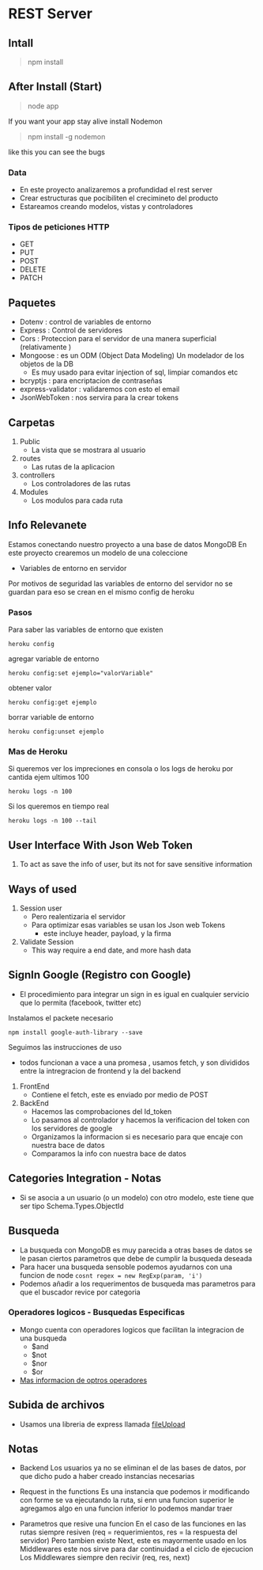 # REST Server 

## Intall

> npm install

## After Install (Start)

> node app

If you want your app stay alive install Nodemon

> npm install -g nodemon

like this you can see the bugs

### Data

* En este proyecto analizaremos a profundidad el rest server 
* Crear estructuras que pocibiliten el crecimineto del producto
* Estareamos creando modelos, vistas y controladores

### Tipos de peticiones HTTP

* GET
* PUT
* POST 
* DELETE
* PATCH

## Paquetes

* Dotenv : control de variables de entorno
* Express : Control de servidores
* Cors : Proteccion para el servidor de una manera superficial (relativamente )
* Mongoose : es un ODM (Object Data Modeling) Un modelador de los objetos de la DB
    * Es muy usado para evitar injection of sql, limpiar comandos etc
* bcryptjs : para encriptacion de contraseñas
* express-validator : validaremos con esto el email
* JsonWebToken : nos servira para la crear tokens

## Carpetas

1. Public 
    * La vista que se mostrara al usuario
2. routes
    * Las rutas de la aplicacion
3. controllers 
    * Los controladores de las rutas
4. Modules 
    * Los modulos para cada ruta

## Info Relevanete 

Estamos conectando nuestro proyecto a una base de datos MongoDB
En este proyecto crearemos un modelo de una coleccione

* Variables de entorno en servidor 

Por motivos de seguridad las variables de entorno del servidor no se guardan para 
eso se crean en el mismo config de heroku

### Pasos

Para saber las variables de entorno que existen 

` heroku config `

agregar variable de entorno

` heroku config:set ejemplo="valorVariable" `

obtener valor

` heroku config:get ejemplo `

borrar variable de entorno

` heroku config:unset ejemplo `

### Mas de Heroku

Si queremos ver los impreciones en consola o los logs de heroku por cantida ejem ultimos 100

` heroku logs -n 100 `

Si los queremos en tiempo real

` heroku logs -n 100 --tail ` 

## User Interface With Json Web Token

1. To act as save the info of user, but its not for save sensitive information

## Ways of used

1. Session user
    * Pero realentizaria el servidor
    * Para optimizar esas variables se usan los Json web Tokens 
        * este incluye header, payload, y la firma
2. Validate Session 
    * This way require a end date, and more hash data 

## SignIn Google (Registro con Google)

* El procedimiento para integrar un sign in es igual en cualquier servicio que lo permita (facebook, twitter etc)

Instalamos el packete necesario

`npm install google-auth-library --save`

Seguimos las instrucciones de uso 
* todos funcionan a vace a una promesa , usamos fetch, y son divididos entre la intregracion de frontend y la del backend

1. FrontEnd 
    * Contiene el fetch, este es enviado por medio de POST
2. BackEnd 
    * Hacemos las comprobaciones del Id_token
    * Lo pasamos al controlador y hacemos la verificacion del token con los servidores de google
    * Organizamos la informacion si es necesario para que encaje con nuestra bace de datos 
    * Comparamos la info con nuestra bace de datos

## Categories Integration - Notas

* Si se asocia a un usuario  (o un modelo) con otro modelo, este tiene que ser tipo Schema.Types.ObjectId 

## Busqueda 

* La busqueda con MongoDB es muy parecida a otras bases de datos se le pasan ciertos parametros que debe de cumplir la busqueda deseada
* Para hacer una busqueda sensoble podemos ayudarnos con una funcion de node `cosnt regex = new RegExp(param, 'i') `
* Podemos añadir a los requerimentos de busqueda mas parametros para que el buscador revice por categoria 

### Operadores logicos - Busquedas Especificas

* Mongo cuenta con operadores logicos que facilitan la integracion de una busqueda
    * $and
    * $not
    * $nor
    * $or
* [Mas informacion de optros operadores](https://docs.mongodb.com/manual/reference/operator/query/)

## Subida de archivos 

* Usamos una libreria de express llamada [fileUpload](https://www.npmjs.com/package/express-fileupload)


## Notas

* Backend 
    Los usuarios ya no se eliminan el de las bases de datos, por que dicho pudo a 
    haber creado instancias necesarias

* Request in the functions
    Es una instancia que podemos ir modificando con forme se va ejecutando la ruta, si enn una funcion superior 
    le agregamos algo en una funcion inferior lo podemos mandar traer

* Parametros que resive una funcion
    En el caso de las funciones en las rutas siempre resiven (req = requerimientos, res = la respuesta del servidor)
    Pero tambien existe Next, este es mayormente usado en los Middlewares este nos sirve para dar continuidad a el ciclo de ejecucion
    Los Middlewares siempre den recivir (req, res, next)